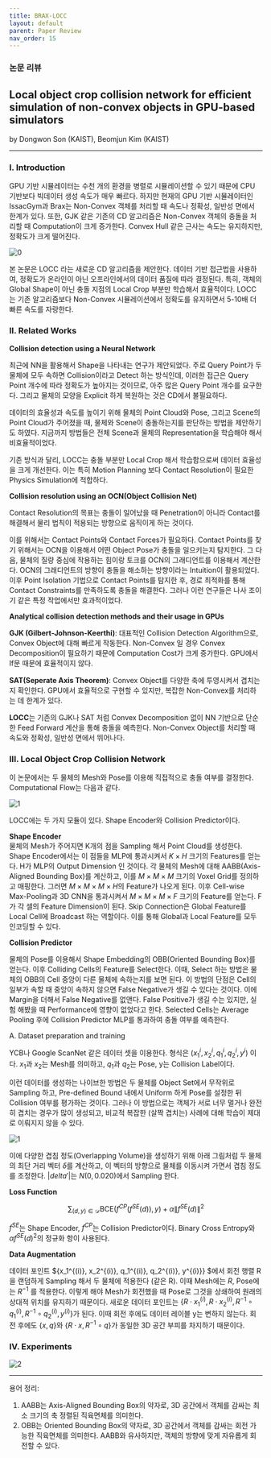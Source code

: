 ```yaml
---
title: BRAX-LOCC
layout: default
parent: Paper Review
nav_order: 15
---
```


### 논문 리뷰

## Local object crop collision network for efficient simulation of non-convex objects in GPU-based simulators  

by Dongwon Son (KAIST), Beomjun Kim (KAIST)  

---

### **I. Introduction**  

GPU 기반 시뮬레이터는 수천 개의 환경을 병렬로 시뮬레이션할 수 있기 때문에 CPU 기반보다 빅데이터 생성 속도가 매우 빠르다. 하지만 현재의 GPU 기반 시뮬레이터인 IssacGym과 Brax는 Non-Convex 객체를 처리할 때 속도나 정확성, 일반성 면에서 한계가 있다. 또한, GJK 같은 기존의 CD 알고리즘은 Non-Convex 객체의 충돌을 처리할 때 Computation이 크게 증가한다. Convex Hull 같은 근사는 속도는 유지하지만, 정확도가 크게 떨어진다.  

![0](../images/BRAX-LOCC/BRAX-LOCC0.png)

본 논문은 LOCC 라는 새로운 CD 알고리즘을 제안한다. 데이터 기반 접근법을 사용하여, 정확도가 온라인이 아닌 오프라인에서의 데이터 품질에 따라 결정된다. 특히, 객체의 Global Shape이 아닌 충돌 지점의 Local Crop 부분만 학습해서 효율적이다. LOCC는 기존 알고리즘보다 Non-Convex 시뮬레이션에서 정확도를 유지하면서 5-10배 더 빠른 속도를 자랑한다.  

### **II. Related Works**  

**Collision detection using a Neural Network**  

최근에 NN을 활용해서 Shape을 나타내는 연구가 제안되었다. 주로 Query Point가 두 물체에 모두 속하면 Collision이라고 Detect 하는 방식인데, 이러한 접근은 Query Point 개수에 따라 정확도가 높아지는 것이므로, 아주 많은 Query Point 개수를 요구한다. 그리고 물체의 모양을 Explicit 하게 복원하는 것은 CD에서 불필요하다.  

데이터의 효율성과 속도를 높이기 위해 물체의 Point Cloud와 Pose, 그리고 Scene의 Point Cloud가 주어졌을 때, 물체와 Scene이 충돌하는지를 판단하는 방법을 제안하기도 하였다. 지금까지 방법들은 전체 Scene과 물체의 Representation을 학습해야 해서 비효율적이었다.  

기존 방식과 달리, LOCC는 충돌 부분만 Local Crop 해서 학습함으로써 데이터 효율성을 크게 개선한다. 이는 특히 Motion Planning 보다 Contact Resolution이 필요한 Physics Simulation에 적합하다.  


**Collision resolution using an OCN(Object Collision Net)**  

Contact Resolution의 목표는 충돌이 일어났을 때 Penetration이 아니라 Contact를 해결해서 물리 법칙이 적용되는 방향으로 움직이게 하는 것이다. 

이를 위해서는 Contact Points와 Contact Forces가 필요하다. Contact Points를 찾기 위해서는 OCN을 이용해서 어떤 Object Pose가 충돌을 일으키는지 탐지한다. 그 다음, 물체의 질량 중심에 작용하는 힘이랑 토크를 OCN의 그래디언트를 이용해서 계산한다. OCN의 그래디언트의 방향이 충돌을 해소하는 방향이라는 Intuition이 활용되었다. 이후 Point Isolation 기법으로 Contact Points를 탐지한 후, 경로 최적화를 통해 Contact Constraints를 만족하도록 충돌을 해결한다. 그러나 이런 연구들은 나사 조이기 같은 특정 작업에서만 효과적이었다.  

**Analytical collision detection methods and their usage in GPUs**  

**GJK (Gilbert-Johnson-Keerthi)**: 대표적인 Collision Detection Algorithm으로, Convex Object에 대해 빠르게 작동한다. Non-Convex 일 경우 Convex Decomposition이 필요하기 때문에 Computation Cost가 크게 증가한다. GPU에서 If문 때문에 효율적이지 않다.  

**SAT(Seperate Axis Theorem)**: Convex Object를 다양한 축에 투영시켜서 겹치는지 확인한다. GPU에서 효율적으로 구현할 수 있지만, 복잡한 Non-Convex를 처리하는 데 한계가 있다.  

**LOCC**는 기존의 GJK나 SAT 처럼 Convex Decomposition 없이 NN 기반으로 단순한 Feed Forward 계산을 통해 충돌을 예측한다. Non-Convex Object를 처리할 때 속도와 정확성, 일반성 면에서 뛰어나다.  


### **III. Local Object Crop Collision Network**  

이 논문에서는 두 물체의 Mesh와 Pose를 이용해 직접적으로 충돌 여부를 결정한다. Computational Flow는 다음과 같다.  

![1](../images/BRAX-LOCC/BRAX-LOCC.png)

LOCC에는 두 가지 모듈이 있다. Shape Encoder와 Collision Predictor이다. 

**Shape Encoder**  
물체의 Mesh가 주어지면 K개의 점을 Sampling 해서 Point Cloud를 생성한다. Shape Encoder에서는 이 점들을 MLP에 통과시켜서 $K \times H$ 크기의 Features를 얻는다. H가 MLP의 Output Dimension 인 것이다. 각 물체의 Mesh에 대해 AABB(Axis-Aligned Bounding Box)를 계산하고, 이를 $M \times M \times M$ 크기의 Voxel Grid를 정의하고 매핑한다. 그러면 $M \times M \times M \times H$의 Feature가 나오게 된다. 이후 Cell-wise Max-Pooling과 3D CNN을 통과시켜서 $M \times M \times M \times F$ 크기의 Feature를 얻는다. F가 각 셀의 Feature Dimension이 된다. Skip Connection은 Global Feature를 Local Cell에 Broadcast 하는 역할이다. 이를 통해 Global과 Local Feature를 모두 인코딩할 수 있다.  

**Collision Predictor**  

물체의 Pose를 이용해서 Shape Embedding의 OBB(Oriented Bounding Box)를 얻는다. 이후 Colliding Cells의 Feature를 Select한다. 이때, Select 하는 방법은 물체의 OBB의 Cell 중앙이 다른 물체에 속하는지를 보면 된다. 이 방법의 단점은 Cell의 일부가 속할 때 중앙이 속하지 않으면 False Negative가 생길 수 있다는 것이다. 이에 Margin을 더해서 False Negative를 없앤다. False Positive가 생길 수는 있지만, 실험 해봤을 때 Performance에 영향이 없었다고 한다. Selected Cells는 Average Pooling 후에 Collision Predictor MLP를 통과하여 충돌 여부를 예측한다. 

A. Dataset preparation and training  

YCB나 Google ScanNet 같은 데이터 셋을 이용한다. 형식은 ${(x_1^{i}, x_2^{i}, q_1^{i}, q_2^{i}, y^{i})}$ 이다. $x_1$과 $x_2$는 Mesh를 의미하고, $q_1$과 $q_2$는 Pose, y는 Collision Label이다. 

이런 데이터를 생성하는 나이브한 방법은 두 물체를 Object Set에서 무작위로 Sampling 하고, Pre-defined Bound 내에서 Uniform 하게 Pose를 설정한 뒤 Collision 여부를 평가하는 것이다. 그러나 이 방법으로는 객체가 서로 너무 멀거나 완전히 겹치는 경우가 많이 생성되고, 비교적 복잡한 (살짝 겹치는) 사례에 대해 학습이 제대로 이뤄지지 않을 수 있다.  

![1](../images/BRAX-LOCC/1.png)

이에 다양한 겹침 정도(Overlapping Volume)을 생성하기 위해 아래 그림처럼 두 물체의 최단 거리 벡터 $\delta$를 계산하고, 이 벡터의 방향으로 물체를 이동시켜 가면서 겹침 정도를 조정한다. $\vert delta' \vert$는 $N(0, 0.020)$에서 Sampling 한다. 

**Loss Function**  

$$
\sum_{(d, y) \in \mathcal{D}} \text{BCE}\left(f^{CP}\left(f^{SE}(d)\right), y\right) + \alpha \left\|f^{SE}(d)\right\|^2  
$$

$f^{SE}$는 Shape Encoder, $f^{CP}$는 Collision Predictor이다. Binary Cross Entropy와 $\alpha f^{SE}(d)^2$의 정규화 항이 사용된다.  

**Data Augmentation**  

데이터 포인트 $\{x_1^{(i)}, x_2^{(i)}, q_1^{(i)}, q_2^{(i)}, y^{(i)}\}
$에서 회전 행렬 R을 랜덤하게 Sampling 해서 두 물체에 적용한다 (같은 R). 이때 Mesh에는 $R$, Pose에는 $R^{-1}$ 를 적용한다. 이렇게 해야 Mesh가 회전했을 때 Pose로 그것을 상쇄하여 원래의 상대적 위치를 유지하기 때문이다. 새로운 데이터 포인트는 $\{R \cdot x_1^{(i)}, R \cdot x_2^{(i)}, R^{-1} \circ q_1^{(i)}, R^{-1} \circ q_2^{(i)}, y^{(i)}\}$가 된다. 이때 회전 후에도 데이터 레이블 y는 변하지 않는다. 회전 후에도 $\{x, q\}$와 $\{R \cdot x, R^{-1} \circ q\}$가 동일한 3D 공간 부피를 차지하기 때문이다. 



### **IV. Experiments**  

![2](../images/BRAX-LOCC/BRAX-LOCC2.png)

---
용어 정리:  

1. AABB는 Axis-Aligned Bounding Box의 약자로, 3D 공간에서 객체를 감싸는 최소 크기의 축 정렬된 직육면체를 의미한다.  
2. OBB는 Oriented Bounding Box의 약자로, 3D 공간에서 객체를 감싸는 회전 가능한 직육면체를 의미한다. AABB와 유사하지만, 객체의 방향에 맞게 자유롭게 회전할 수 있다.  

